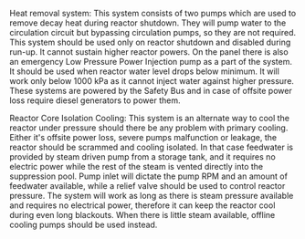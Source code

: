 Heat removal system:
This system consists of two pumps which are used to remove decay heat during reactor shutdown. They will pump water to the circulation circuit but bypassing circulation pumps, so they are not required. This system should be used only on reactor shutdown and disabled during run-up. It cannot sustain higher reactor powers. On the panel there is also an emergency Low Pressure Power Injection pump as a part of the system. It should be used when reactor water level drops below minimum. It will work only below 1000 kPa as it cannot inject water against higher pressure. These systems are powered by the Safety Bus and in case of offsite power loss require diesel generators to power them.

Reactor Core Isolation Cooling:
This system is an alternate way to cool the reactor under pressure should there be any problem with primary cooling. Either it's offsite power loss, severe pumps malfunction or leakage, the reactor should be scrammed and cooling isolated. In that case feedwater is provided by steam driven pump from a storage tank, and it requires no electric power while the rest of the steam is vented directly into the suppression pool. Pump inlet will dictate the pump RPM and an amount of feedwater available, while a relief valve should be used to control reactor pressure. The system will work as long as there is steam pressure available and requires no electrical power, therefore it can keep the reactor cool during even long blackouts. When there is little steam available, offline cooling pumps should be used instead.